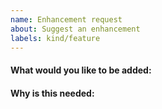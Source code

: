 ```yaml
---
name: Enhancement request
about: Suggest an enhancement
labels: kind/feature
---
```


<!-- Please only use this template for submitting enhancement/feature requests -->

#### What would you like to be added:

#### Why is this needed:
